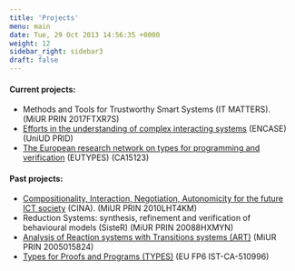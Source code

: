 ```yaml
---
title: 'Projects'
menu: main
date: Tue, 29 Oct 2013 14:56:35 +0000
weight: 12
sidebar_right: sidebar3
draft: false
---
```


#### Current projects:

*   Methods and Tools for Trustworthy Smart Systems (IT MATTERS). (MiUR PRIN 2017FTXR7S)
*   [Efforts in the understanding of complex interacting systems](https://bioinf.dimi.uniud.it/project/encase/ "ENCASE") (ENCASE) (UniUD PRID)
*   [The European research network on types for programming and verification](http://www.cost.eu/COST_Actions/ca/CA15123 "EUTYPES") (EUTYPES) (CA15123)

#### Past projects:

*   [Compositionality, Interaction, Negotiation, Autonomicity for the future ICT society](http://sysma.lab.imtlucca.it/cina/doku.php "CINA project") (CINA). (MiUR PRIN 2010LHT4KM)
*   Reduction Systems: synthesis, refinement and verification of behavioural models (SisteR) (MiUR PRIN 20088HXMYN)
*   [Analysis of Reaction systems with Transitions systems (ART)](http://art.dimi.uniud.it/) (MiUR PRIN 2005015824)
*   [Types for Proofs and Programs (TYPES)](http://www.cs.chalmers.se/Cs/Research/Logic/Types/) (EU FP6 IST-CA-510996)